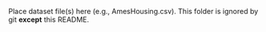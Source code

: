 ﻿Place dataset file(s) here (e.g., AmesHousing.csv).
This folder is ignored by git **except** this README.

